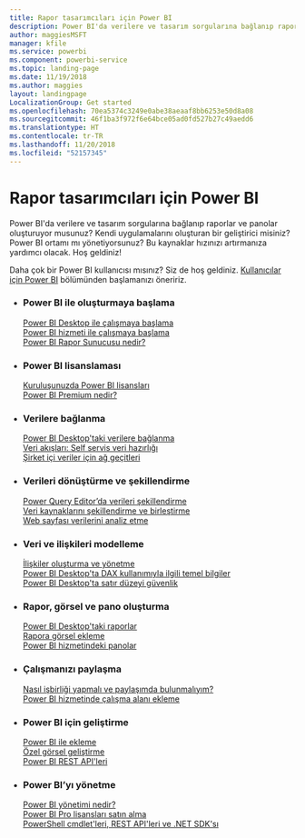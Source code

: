 ```yaml
---
title: Rapor tasarımcıları için Power BI
description: Power BI'da verilere ve tasarım sorgularına bağlanıp raporlar ve panolar oluşturuyor musunuz? Kendi uygulamalarını oluşturan bir geliştirici veya bir Power BI yöneticisi misiniz?
author: maggiesMSFT
manager: kfile
ms.service: powerbi
ms.component: powerbi-service
ms.topic: landing-page
ms.date: 11/19/2018
ms.author: maggies
layout: landingpage
LocalizationGroup: Get started
ms.openlocfilehash: 70ea5374c3249e0abe38aeaaf8bb6253e50d8a08
ms.sourcegitcommit: 46f1ba3f972f6e64bce05ad0fd527b27c49aedd6
ms.translationtype: HT
ms.contentlocale: tr-TR
ms.lasthandoff: 11/20/2018
ms.locfileid: "52157345"
---
```

# <a name="power-bi-for-report-designers"></a>Rapor tasarımcıları için Power BI

Power BI'da verilere ve tasarım sorgularına bağlanıp raporlar ve panolar oluşturuyor musunuz? Kendi uygulamalarını oluşturan bir geliştirici misiniz? Power BI ortamı mı yönetiyorsunuz? Bu kaynaklar hızınızı artırmanıza yardımcı olacak. Hoş geldiniz!

Daha çok bir Power BI kullanıcısı mısınız? Siz de hoş geldiniz. [Kullanıcılar için Power BI](consumer/power-bi-consumer-landing.md) bölümünden başlamanızı öneririz.

<ul class="panelContent cardsF"> 
              <li> 
                             <div class="cardSize"> 
                                           <div class="cardPadding"> 
                                                          <div class="card"> 
                                                                        <div class="cardText"> 
                                                                                      <h3>Power BI ile oluşturmaya başlama</h3> 
                                                                                      <p></p>
                                                                                            <a href="desktop-what-is-desktop.md">Power BI Desktop ile çalışmaya başlama</a><br/> 
                                                                                            <a href="power-bi-overview.md">Power BI hizmeti ile çalışmaya başlama</a><br/> 
                                                                                            <a href="report-server/get-started.md">Power BI Rapor Sunucusu nedir?</a>
                                                                        </div> 
                                                          </div> 
                                           </div> 
                             </div> 
              </li>
              <li> 
                             <div class="cardSize"> 
                                           <div class="cardPadding"> 
                                                          <div class="card"> 
                                                                        <div class="cardText"> 
                                                                                      <h3>Power BI lisanslaması</h3> 
                                                                                      <p></p>
                                                                                            <a href="service-admin-licensing-organization.md">Kuruluşunuzda Power BI lisansları</a><br/> 
                                                                                            <a href="service-premium.md">Power BI Premium nedir?</a> 
                                                                        </div> 
                                                          </div> 
                                           </div> 
                             </div> 
              </li>
              <li> 
                             <div class="cardSize"> 
                                           <div class="cardPadding"> 
                                                          <div class="card"> 
                                                                        <div class="cardText"> 
                                                                                      <h3>Verilere bağlanma</h3> 
                                                                                      <p></p>
                                                                                            <a href="desktop-quickstart-connect-to-data.md">Power BI Desktop'taki verilere bağlanma</a><br/> 
                                                                                            <a href="service-dataflows-overview.md">Veri akışları: Self servis veri hazırlığı</a><br/> 
                                                                                            <a href="service-gateway-install.md">Şirket içi veriler için ağ geçitleri</a>
                                                                        </div> 
                                                          </div> 
                                           </div> 
                             </div> 
              </li>
              <li> 
                             <div class="cardSize"> 
                                           <div class="cardPadding"> 
                                                          <div class="card"> 
                                                                        <div class="cardText"> 
                                                                                      <h3>Verileri dönüştürme ve şekillendirme</h3> 
                                                                                      <p></p>
                                                                                            <a href="desktop-common-query-tasks.md">Power Query Editor’da verileri şekillendirme</a><br/> 
                                                                                            <a href="desktop-shape-and-combine-data.md">Veri kaynaklarını şekillendirme ve birleştirme</a><br/> 
                                                                                            <a href="desktop-tutorial-importing-and-analyzing-data-from-a-web-page.md">Web sayfası verilerini analiz etme</a>
                                                                        </div> 
                                                          </div> 
                                           </div> 
                             </div> 
              </li>
              <li> 
                             <div class="cardSize"> 
                                           <div class="cardPadding"> 
                                                          <div class="card"> 
                                                                       <div class="cardText"> 
                                                                                      <h3>Veri ve ilişkileri modelleme</h3> 
                                                                                      <p></p>
                                                                                            <a href="desktop-create-and-manage-relationships.md">İlişkiler oluşturma ve yönetme</a><br/>
                                                                                            <a href="desktop-quickstart-learn-dax-basics.md">Power BI Desktop'ta DAX kullanımıyla ilgili temel bilgiler</a><br/> 
                                                                                            <a href="service-admin-rls.md">Power BI Desktop'ta satır düzeyi güvenlik</a> 
                                                                        </div> 
                                                          </div> 
                                           </div> 
                             </div> 
              </li>
              <li> 
                             <div class="cardSize"> 
                                           <div class="cardPadding"> 
                                                          <div class="card"> 
                                                                        <div class="cardText"> 
                                                                                      <h3>Rapor, görsel ve pano oluşturma</h3> 
                                                                                      <p></p>
                                                                                            <a href="desktop-report-view.md">Power BI Desktop'taki raporlar</a><br/> 
                                                                                            <a href="power-bi-report-add-visualizations-i.md">Rapora görsel ekleme</a><br/> 
                                                                                            <a href="service-dashboard-create.md">Power BI hizmetindeki panolar</a>
                                                                        </div> 
                                                          </div> 
                                           </div> 
                             </div> 
              </li>
              <li> 
                             <div class="cardSize"> 
                                           <div class="cardPadding"> 
                                                          <div class="card"> 
                                                                        <div class="cardText"> 
                                                                                      <h3>Çalışmanızı paylaşma</h3> 
                                                                                      <p></p>
                                                                                            <a href="service-how-to-collaborate-distribute-dashboards-reports.md">Nasıl işbirliği yapmalı ve paylaşımda bulunmalıyım?</a><br/>
                                                                                            <a href="service-create-workspaces.md">Power BI hizmetinde çalışma alanı ekleme</a> 
                                                                        </div> 
                                                          </div> 
                                           </div> 
                             </div> 
              </li>
              <li> 
                             <div class="cardSize"> 
                                           <div class="cardPadding"> 
                                                          <div class="card"> 
                                                                        <div class="cardText"> 
                                                                                      <h3>Power BI için geliştirme</h3> 
                                                                                      <p></p>
                                                                                            <a href="developer/embedding.md">Power BI ile ekleme</a><br/> 
                                                                                            <a href="developer/custom-visual-develop-tutorial.md">Özel görsel geliştirme</a><br/> 
                                                                                            <a href="https://docs.microsoft.com/rest/api/power-bi">Power BI REST API'leri</a>
                                                                        </div> 
                                                          </div> 
                                           </div> 
                             </div> 
              </li>
              <li> 
                             <div class="cardSize"> 
                                           <div class="cardPadding"> 
                                                          <div class="card"> 
                                                                        <div class="cardText"> 
                                                                                      <h3>Power BI’yı yönetme</h3> 
                                                                                      <p></p>
                                                                                            <a href="service-admin-administering-power-bi-in-your-organization.md">Power BI yönetimi nedir?</a><br/> 
                                                                                            <a href="service-admin-purchasing-power-bi-pro.md">Power BI Pro lisansları satın alma</a><br/>
                                                                                            <a href="service-admin-reference.md">PowerShell cmdlet'leri, REST API'leri ve .NET SDK'sı</a>
                                                                        </div> 
                                                          </div> 
                                           </div> 
                             </div> 
              </li>
</ul>



